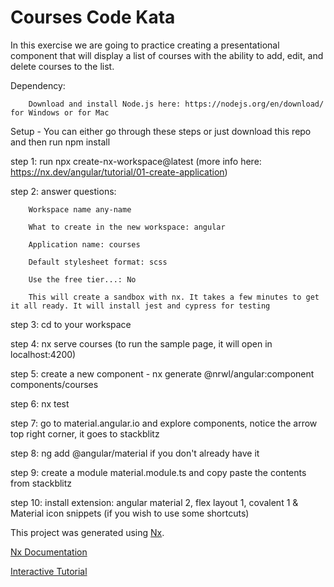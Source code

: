 # Courses Code Kata

In this exercise we are going to practice creating a presentational component that will display a list of courses with the ability to add, edit, and delete courses to the list. 

Dependency: 

        Download and install Node.js here: https://nodejs.org/en/download/ for Windows or for Mac 

Setup - You can either go through these steps or just download this repo and then run npm install

step 1: run npx create-nx-workspace@latest (more info here: https://nx.dev/angular/tutorial/01-create-application)

step 2: answer questions: 

        Workspace name any-name

        What to create in the new workspace: angular

        Application name: courses

        Default stylesheet format: scss

        Use the free tier...: No

        This will create a sandbox with nx. It takes a few minutes to get it all ready. It will install jest and cypress for testing

step 3: cd to your workspace

step 4: nx serve courses   (to run the sample page, it will open in localhost:4200)
       
step 5: create a new component - nx generate @nrwl/angular:component components/courses 

step 6: nx test 

step 7: go to material.angular.io and explore components, notice the arrow top right corner, it goes to stackblitz

step 8: ng add @angular/material if you don't already have it

step 9: create a module material.module.ts and copy paste the contents from stackblitz

step 10: install extension: angular material 2, flex layout 1, covalent 1 & Material icon snippets (if you wish to use some shortcuts)



This project was generated using [Nx](https://nx.dev).

[Nx Documentation](https://nx.dev/angular)

[Interactive Tutorial](https://nx.dev/angular/tutorial/01-create-application)
